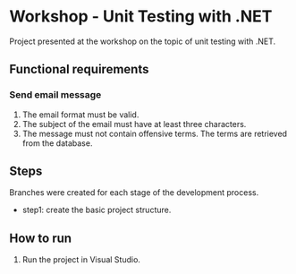 # Workshop - Unit Testing with .NET

Project presented at the workshop on the topic of unit testing with .NET.

## Functional requirements

### Send email message

1. The email format must be valid.
2. The subject of the email must have at least three characters.
3. The message must not contain offensive terms. The terms are retrieved from the database. 

## Steps

Branches were created for each stage of the development process.

- step1: create the basic project structure.

## How to run

1. Run the project in Visual Studio.

